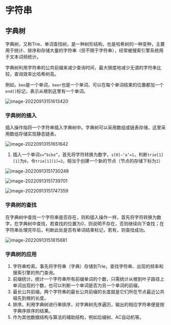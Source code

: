 # 字符串

## 字典树

 字典树，又称Trie、单词查找树，是一种树形结构，也是哈希树的一种变种，主要用于统计、排序和存储大量的字符串（但不限于字符串），经常被搜索引擎系统用于文本词频统计。

 字典树利用字符串的公共前缀来减少查询时间，最大限度地减少无谓的字符串比较，查询效率比哈希树高。

例如，`bee`是一个单词，`beer`也是一个单词，可以在每个单词结束的位置都加一个`end[]`标记，表示从根到这里有一个单词。

![image-20220913151613420](https://victor-gx.oss-cn-beijing.aliyuncs.com/img/2022/DSA/202209131516473.png)

### 字典树的插入

插入操作指将一个字符串插入字典树中。字典树可以采用数组或链表存储，这里采用数组存储实现静态链表。

![image-20220913151651642](https://victor-gx.oss-cn-beijing.aliyuncs.com/img/2022/DSA/202209131516676.png)

1. 插入一个单词`s=“bike”`，首先将字符转换为数字，`s[0]–‘a’=1`，判断`trie[1][1]`为`0`，令`trie[1][1]=2`，相当于创建一个新的节点（节点的存储下标为`2`）

![image-20220913151730248](https://victor-gx.oss-cn-beijing.aliyuncs.com/img/2022/DSA/202209131517284.png)

![image-20220913151739701](https://victor-gx.oss-cn-beijing.aliyuncs.com/img/2022/DSA/202209131517743.png)

![image-20220913151747359](https://victor-gx.oss-cn-beijing.aliyuncs.com/img/2022/DSA/202209131517422.png)

### 字典树的查找

在字典树中查找一个字符串是否存在，则和插入操作一样，首先将字符转换为数字，在字典树中查找，若查找的位置为0，则说明不存在，否则继续向下查找；在字符串处理完毕后，判断此处是否有单词结束标记，若有，则查找成功。

![image-20220913151815681](https://victor-gx.oss-cn-beijing.aliyuncs.com/img/2022/DSA/202209131518756.png)

### 字典树的应用

1. 字符串检索。事先将字符串（字典）存储到Trie，查找字符串、出现的频率和搜索引擎的热门查询。
2. 前缀统计。统计一个字符串所有前缀单词的个数，只需统计从根到叶子路径上单词出现的个数，也可以判断一个单词是否为另一个单词的前缀。
3. 最长公共前缀。两个字符串的最长公共前缀的长度就是它们所在节点最近公共祖先到根的长度。
4. 排序。利用字典树进行串排序，对字典树先序遍历，输出的相应字符串便是按字典序排序的结果。
5. 作为其他数据结构与算法的辅助结构，例如后缀树、AC自动机等。